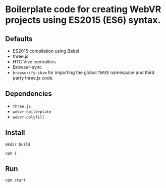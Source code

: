 # Boilerplate code for creating WebVR projects using ES2015 (ES6) syntax.

## Defaults
* ES2015 compilation using Babel
* three.js
* HTC Vive controllers
* Browser-sync
* `browserify-shim` for importing the global `THREE` namespace and third party three.js code.

## Dependencies
* `three.js`
* `webvr-boilerplate`
* `webvr-polyfill`

## Install

`mkdir build`

`npm i`

## Run

`npm start`
